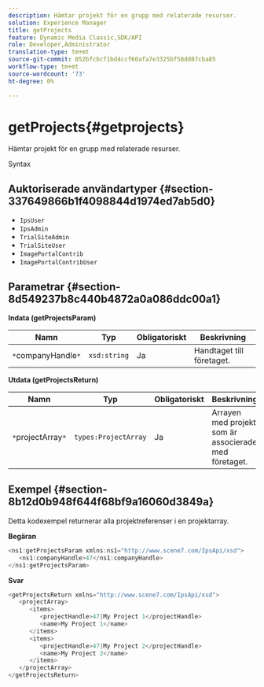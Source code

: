 ```yaml
---
description: Hämtar projekt för en grupp med relaterade resurser.
solution: Experience Manager
title: getProjects
feature: Dynamic Media Classic,SDK/API
role: Developer,Administrator
translation-type: tm+mt
source-git-commit: 052bfcbcf1bd4ccf60afa7e3325bf58dd07cba85
workflow-type: tm+mt
source-wordcount: '73'
ht-degree: 0%

---
```



# getProjects{#getprojects}

Hämtar projekt för en grupp med relaterade resurser.

Syntax

## Auktoriserade användartyper {#section-337649866b1f4098844d1974ed7ab5d0}

* `IpsUser`
* `IpsAdmin`
* `TrialSiteAdmin`
* `TrialSiteUser`
* `ImagePortalContrib`
* `ImagePortalContribUser`

## Parametrar {#section-8d549237b8c440b4872a0a086ddc00a1}

**Indata (getProjectsParam)**

| Namn | Typ | Obligatoriskt | Beskrivning |
|---|---|---|---|
| `*`companyHandle`*` | `xsd:string` | Ja | Handtaget till företaget. |

**Utdata (getProjectsReturn)**

| Namn | Typ | Obligatoriskt | Beskrivning |
|---|---|---|---|
| `*`projectArray`*` | `types:ProjectArray` | Ja | Arrayen med projekt som är associerade med företaget. |

## Exempel {#section-8b12d0b948f644f68bf9a16060d3849a}

Detta kodexempel returnerar alla projektreferenser i en projektarray.

**Begäran**

```java
<ns1:getProjectsParam xmlns:ns1="http://www.scene7.com/IpsApi/xsd">
   <ns1:companyHandle>47</ns1:companyHandle>
</ns1:getProjectsParam>
```

**Svar**

```java
<getProjectsReturn xmlns="http://www.scene7.com/IpsApi/xsd">
   <projectArray>
      <items>
         <projectHandle>47|My Project 1</projectHandle>
         <name>My Project 1</name>
      </items>
      <items>
         <projectHandle>47|My Project 2</projectHandle>
         <name>My Project 2</name>
      </items>
   </projectArray>
</getProjectsReturn>
```

